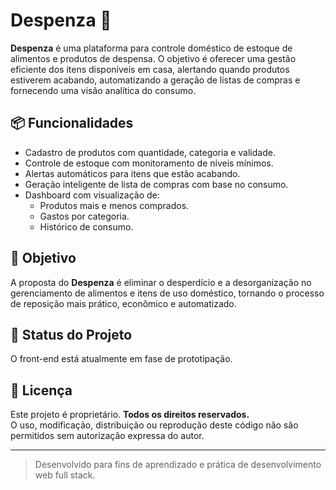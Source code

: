 # Despenza 🍱

**Despenza** é uma plataforma para controle doméstico de estoque de alimentos e produtos de despensa. O objetivo é oferecer uma gestão eficiente dos itens disponíveis em casa, alertando quando produtos estiverem acabando, automatizando a geração de listas de compras e fornecendo uma visão analítica do consumo.

## 📦 Funcionalidades

- Cadastro de produtos com quantidade, categoria e validade.
- Controle de estoque com monitoramento de níveis mínimos.
- Alertas automáticos para itens que estão acabando.
- Geração inteligente de lista de compras com base no consumo.
- Dashboard com visualização de:
  - Produtos mais e menos comprados.
  - Gastos por categoria.
  - Histórico de consumo.

## 🎯 Objetivo

A proposta do **Despenza** é eliminar o desperdício e a desorganização no gerenciamento de alimentos e itens de uso doméstico, tornando o processo de reposição mais prático, econômico e automatizado.

## 🚧 Status do Projeto

O front-end está atualmente em fase de prototipação.

## 🚫 Licença

Este projeto é proprietário. **Todos os direitos reservados.**  
O uso, modificação, distribuição ou reprodução deste código não são permitidos sem autorização expressa do autor.

---

> Desenvolvido para fins de aprendizado e prática de desenvolvimento web full stack.
